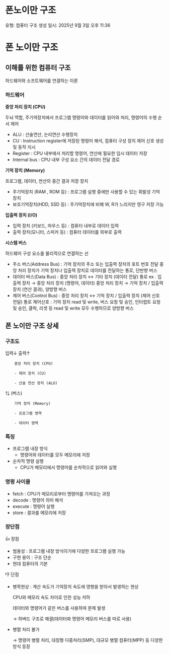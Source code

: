 # 폰노이만 구조

유형: 컴퓨터 구조
생성 일시: 2025년 9월 3일 오후 11:36

# 폰 노이만 구조

## 이해를 위한 컴퓨터 구조

하드웨어와 소프트웨어를 연결하는 이론

### 하드웨어

**중앙 처리 장치 (CPU)**

두뇌 역할, 주기억장치에서 프로그램 명령어와 데이터를 읽어와 처리, 명령어의 수행 순서 제어

- ALU : 산술연산, 논리연산 수행장치
- CU : Instruction register에 저장된 명령어 해석, 컴퓨터 구성 장치 제어 신호 생성 및 동작 지시
- Register : CPU 내부에서 처리할 명령어, 연산에 필요한 임시 데이터 저장
- Internal bus : CPU 내부 구성 요소 간의 데이터 전달 경로

**기억 장치 (Memory)**

프로그램, 데이터, 연산의 중간 결과 저장 장치

- 주기억장치 (RAM , ROM 등) : 프로그램 실행 중에만 사용할 수 있는 휘발성 기억장치
- 보조기억장치(HDD, SSD 등) : 주기억장치에 비해 W, R가 느리지만 영구 저장 가능

**입출력 장치 (I/O)**

- 입력 장치 (키보드, 마우스 등) : 컴퓨터 내부로 데이터 입력
- 출력 장치(모니터, 스피커 등) : 컴퓨터 데이터를 외부로 출력

**시스템 버스**

하드웨어 구성 요소를 물리적으로 연결하는 선

- 주소 버스(Address Bus) : 
기억 장치의 주소 또는 입출력 장치의 포트 번호 전달
중앙 처리 장치가 기억 장치나 입출력 장치로 데이터를 전달하는 통로, 단반향 버스
- 데이터 버스(Data Bus) : 
중앙 처리 장치 ↔ 기타 장치 (데이터 전달) 통로
ex . 입출력 장치 → 중앙 처리 장치 (명령어, 데이터)
       중앙 처리 장치 → 기억 장치 / 입출력 장치 (연산 결과), 양방향 버스
- 제어 버스(Control Bus) : 
중앙 처리 장치 ↔ 기억 장치 / 입출력 장치 (제어 신호 전달) 통로
제어신호 : 기억 장치 read 및 write, 버스 요청 및 승인, 인터럽트 요청 및 승인, 클락, 리셋 등
read 및 write 모두 수행하므로 양방향 버스

## 폰 노이만 구조 상세

### 구조도

입력↓  출력↑


        중앙 처리 장치 (CPU)

        - 제어 장치 (CU)

        - 산술 연산 장치 (ALU)
        
⇅ (버스)

        기억 장치 (Memory)  
        
        - 프로그램 영역
        
        - 데이터 영역

### 특징

- 프로그램 내장 방식
    - 명령어와 데이터를 모두 메모리에 저장
- 순차적 명령 실행
    - CPU가 메모리에서 명령어를 순차적으로 읽어와 실행

### 명령 사이클

- fetch : CPU가 메모리로부터 명령어를 가져오는 과정
- decode : 명령어 의미 해석
- execute : 명령어 실행
- store : 결과를 메모리에 저장

### 장단점

👍 장점

- 범용성 : 프로그램 내장 방식이기에 다양한 프로그램 실행 가능
- 구현 용이 : 구조 단순
- 현대 컴퓨터의 기본

👎 단점

- 병목현상 : 계산 속도가 기억장치 속도에 영향을 받아서 발생하는 현상
    
    CPU와 메모리 속도 차이로 인한 성능 저하
    
    데이터와 명령어가 같은 버스를 사용하여 문제 발생
    
    → 하버드 구조로 해결(데이터롸 명령어 메모리 버스를 따로 사용)
    
- 병렬 처리 불가
    
    → 명령어 병렬 처리, 대칭형 다중처리(SMP), 대규모 병렬 컴퓨터(MPP) 등 다양한 방식 등장